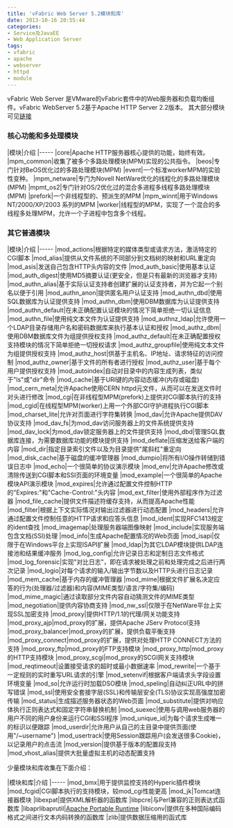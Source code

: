 ```yaml
---
title: 'vFabric Web Server 5.2模块和库'
date: 2013-10-16 20:55:44
categories: 
- Service及JavaEE
- Web Application Server
tags: 
- vfabric
- apache
- webserver
- httpd
- module
---
```

vFabric Web Server 是VMware的vFabric套件中的Web服务器和负载均衡组件。vFabric WebServer 5.2基于Apache HTTP Server 2.2版本。
其大部分模块可见[链接](http://httpd.apache.org/docs/2.2/mod/)

### 核心功能和多处理模块

|模块|介绍
|-----
|core|Apache HTTP服务器核心提供的功能，始终有效。
|mpm_common|收集了被多个多路处理模块(MPM)实现的公共指令。
|beos|专门针对BeOS优化过的多路处理模块(MPM)
|event|一个标准workerMPM的实验性变种。
|mpm_netware|专门为Novell NetWare优化的线程化的多路处理模块(MPM)
|mpmt_os2|专门针对OS/2优化过的混合多进程多线程多路处理模块(MPM)
|prefork|一个非线程型的、预派生的MPM
|mpm_winnt|用于Windows NT/2000/XP/2003 系列的MPM
|worker|线程型的MPM，实现了一个混合的多线程多处理MPM，允许一个子进程中包含多个线程。


### 其它普通模块

|模块|介绍
|-----
|mod_actions|根据特定的媒体类型或请求方法，激活特定的CGI脚本
|mod_alias|提供从文件系统的不同部分到文档树的映射和URL重定向
|mod_asis|发送自己包含HTTP头内容的文件
|mod_auth_basic|使用基本认证
|mod_auth_digest|使用MD5摘要认证(更安全，但是只有最新的浏览器才支持)
|mod_authn_alias|基于实际认证支持者创建扩展的认证支持者，并为它起一个别名以便于引用
|mod_authn_anon|提供匿名用户认证支持
|mod_authn_dbd|使用SQL数据库为认证提供支持
|mod_authn_dbm|使用DBM数据库为认证提供支持
|mod_authn_default|在未正确配置认证模块的情况下简单拒绝一切认证信息
|mod_authn_file|使用纯文本文件为认证提供支持
|mod_authnz_ldap|允许使用一个LDAP目录存储用户名和密码数据库来执行基本认证和授权
|mod_authz_dbm|使用DBM数据库文件为组提供授权支持
|mod_authz_default|在未正确配置授权支持模块的情况下简单拒绝一切授权请求
|mod_authz_groupfile|使用纯文本文件为组提供授权支持
|mod_authz_host|供基于主机名、IP地址、请求特征的访问控制
|mod_authz_owner|基于文件的所有者进行授权
|mod_authz_user|基于每个用户提供授权支持
|mod_autoindex|自动对目录中的内容生成列表，类似于"ls"或"dir"命令
|mod_cache|基于URI键的内容动态缓冲(内存或磁盘)
|mod_cern_meta|允许Apache使用CERN httpd元文件，从而可以在发送文件时对头进行修改
|mod_cgi|在非线程型MPM(prefork)上提供对CGI脚本执行的支持
|mod_cgid|在线程型MPM(worker)上用一个外部CGI守护进程执行CGI脚本
|mod_charset_lite|允许对页面进行字符集转换
|mod_dav|允许Apache提供DAV协议支持
|mod_dav_fs|为mod_dav访问服务器上的文件系统提供支持
|mod_dav_lock|为mod_dav锁定服务器上的文件提供支持
|mod_dbd|管理SQL数据库连接，为需要数据库功能的模块提供支持
|mod_deflate|压缩发送给客户端的内容
|mod_dir|指定目录索引文件以及为目录提供"尾斜杠"重定向
|mod_disk_cache|基于磁盘的缓冲管理器
|mod_dumpio|将所有I/O操作转储到错误日志中
|mod_echo|一个很简单的协议演示模块
|mod_env|允许Apache修改或清除传送到CGI脚本和SSI页面的环境变量
|mod_example|一个很简单的Apache模块API演示模块
|mod_expires|允许通过配置文件控制HTTP的"Expires:"和"Cache-Control:"头内容
|mod_ext_filter|使用外部程序作为过滤器
|mod_file_cache|提供文件描述符缓存支持，从而提高Apache性能
|mod_filter|根据上下文实际情况对输出过滤器进行动态配置
|mod_headers|允许通过配置文件控制任意的HTTP请求和应答头信息
|mod_ident|实现RFC1413规定的ident查找
|mod_imagemap|处理服务器端图像映射
|mod_include|实现服务端包含文档(SSI)处理
|mod_info|生成Apache配置情况的Web页面
|mod_isapi|仅限于在Windows平台上实现ISAPI扩展
|mod_ldap|为其它LDAP模块提供LDAP连接池和结果缓冲服务
|mod_log_config|允许记录日志和定制日志文件格式
|mod_log_forensic|实现"对比日志"，即在请求被处理之前和处理完成之后进行两次记录
|mod_logio|对每个请求的输入/输出字节数以及HTTP头进行日志记录
|mod_mem_cache|基于内存的缓冲管理器
|mod_mime|根据文件扩展名决定应答的行为(处理器/过滤器)和内容(MIME类型/语言/字符集/编码)
|mod_mime_magic|通过读取部分文件内容自动猜测文件的MIME类型
|mod_negotiation|提供内容协商支持
|mod_nw_ssl|仅限于在NetWare平台上实现SSL加密支持
|mod_proxy|提供HTTP/1.1的代理/网关功能支持
|mod_proxy_ajp|mod_proxy的扩展，提供Apache JServ Protocol支持
|mod_proxy_balancer|mod_proxy的扩展，提供负载平衡支持
|mod_proxy_connect|mod_proxy的扩展，提供对处理HTTP CONNECT方法的支持
|mod_proxy_ftp|mod_proxy的FTP支持模块
|mod_proxy_http|mod_proxy的HTTP支持模块
|mod_proxy_scgi|mod_proxy的SCGI网关支持模块
|mod_reqtimeout|设置接受请求的超时或最小数据速率
|mod_rewrite|一个基于一定规则的实时重写URL请求的引擎
|mod_setenvif|根据客户端请求头字段设置环境变量
|mod_so|允许运行时加载DSO模块
|mod_speling|自动纠正URL中的拼写错误
|mod_ssl|使用安全套接字层(SSL)和传输层安全(TLS)协议实现高强度加密传输
|mod_status|生成描述服务器状态的Web页面
|mod_substitute|提供对响应体执行正则表达式和固定字符串替换机制
|mod_suexec|使用与调用web服务器的用户不同的用户身份来运行CGI和SSI程序
|mod_unique_id|为每个请求生成唯一的标识以便跟踪
|mod_userdir|允许用户从自己的主目录中提供页面(使用"/~username")
|mod_usertrack|使用Session跟踪用户(会发送很多Cookie)，以记录用户的点击流
|mod_version|提供基于版本的配置段支持
|mod_vhost_alias|提供大批量虚拟主机的动态配置支持


少量模块和库收集在下面介绍：

|模块和库|介绍
|-----
|mod_bmx|用于提供监控支持的Hyperic插件模块
|mod_fcgid|CGI脚本执行的支持模块，较mod_cgi性能更高
|mod_jk|Tomcat连接器模块
|libexpat|提供XML解析器的函数库
|libpcre|与Perl兼容的正则表达式函数库
|libaprlibaprutil|[Apache Portable Runtime](http://apr.apache.org/)
|libiconv|提供在多种国际编码格式之间进行文本内码转换的函数库
|zlib|提供数据压缩用的函式库


